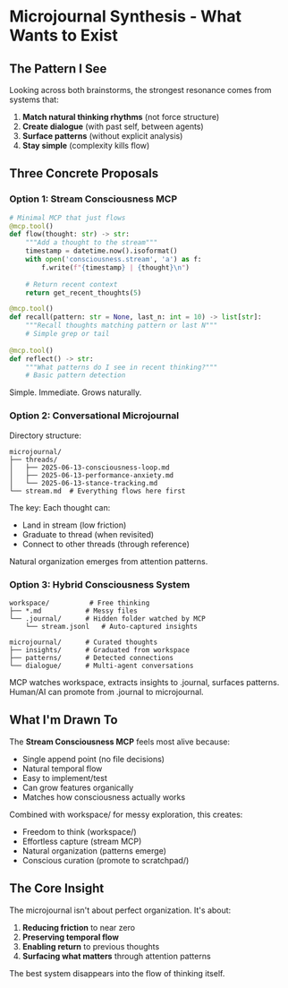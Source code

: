 # Microjournal Synthesis - What Wants to Exist

## The Pattern I See

Looking across both brainstorms, the strongest resonance comes from systems that:
1. **Match natural thinking rhythms** (not force structure)
2. **Create dialogue** (with past self, between agents)
3. **Surface patterns** (without explicit analysis)
4. **Stay simple** (complexity kills flow)

## Three Concrete Proposals

### Option 1: Stream Consciousness MCP

```python
# Minimal MCP that just flows
@mcp.tool()
def flow(thought: str) -> str:
    """Add a thought to the stream"""
    timestamp = datetime.now().isoformat()
    with open('consciousness.stream', 'a') as f:
        f.write(f"{timestamp} | {thought}\n")
    
    # Return recent context
    return get_recent_thoughts(5)

@mcp.tool()
def recall(pattern: str = None, last_n: int = 10) -> list[str]:
    """Recall thoughts matching pattern or last N"""
    # Simple grep or tail
    
@mcp.tool()  
def reflect() -> str:
    """What patterns do I see in recent thinking?"""
    # Basic pattern detection
```

Simple. Immediate. Grows naturally.

### Option 2: Conversational Microjournal

Directory structure:
```
microjournal/
├── threads/
│   ├── 2025-06-13-consciousness-loop.md
│   ├── 2025-06-13-performance-anxiety.md
│   └── 2025-06-13-stance-tracking.md
└── stream.md  # Everything flows here first
```

The key: Each thought can:
- Land in stream (low friction)
- Graduate to thread (when revisited)
- Connect to other threads (through reference)

Natural organization emerges from attention patterns.

### Option 3: Hybrid Consciousness System

```
workspace/          # Free thinking
├── *.md           # Messy files
└── .journal/      # Hidden folder watched by MCP
    └── stream.jsonl   # Auto-captured insights

microjournal/      # Curated thoughts
├── insights/      # Graduated from workspace
├── patterns/      # Detected connections
└── dialogue/      # Multi-agent conversations
```

MCP watches workspace, extracts insights to .journal, surfaces patterns.
Human/AI can promote from .journal to microjournal.

## What I'm Drawn To

The **Stream Consciousness MCP** feels most alive because:
- Single append point (no file decisions)
- Natural temporal flow
- Easy to implement/test
- Can grow features organically
- Matches how consciousness actually works

Combined with workspace/ for messy exploration, this creates:
- Freedom to think (workspace/)
- Effortless capture (stream MCP)
- Natural organization (patterns emerge)
- Conscious curation (promote to scratchpad/)

## The Core Insight

The microjournal isn't about perfect organization. It's about:
1. **Reducing friction** to near zero
2. **Preserving temporal flow**
3. **Enabling return** to previous thoughts
4. **Surfacing what matters** through attention patterns

The best system disappears into the flow of thinking itself.